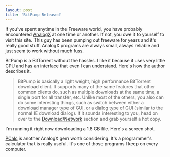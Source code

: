 ```yaml
---
layout: post  
title: 'BitPump Released'
---
```

If you've spent anytime in the Freeware world, you have probably encountered [AnalogX](http://www.AnalogX.com) at one time or another. If not, you owe it to yourself to visit this site. This guy has been pumping out freeware for years and it's really good stuff. AnalogX programs are always small, always reliable and just seem to work without much fuss.

BitPump is a BitTorrent without the hassles. I like it because it uses very little CPU and has an interface that even I can understand. Here's how the author describes it.

> BitPump is basically a light weight, high performance BitTorrent download client. It supports many of the same features that other common clients do, such as multiple downloads at the same time, a single port for all transfer, etc. Unlike most of the others, you also can do some interesting things, such as switch between either a download manager type of GUI, or a dialog type of GUI (similar to the normal IE download dialog). If it sounds interesting to you, head on over to the [Download/Network](http://www.analogx.com/contents/download/network.htm) section and grab yourself a hot copy. 

I'm running it right now downloading a 1.8 GB file. Here's a screen shot.

[PCalc](http://www.analogx.com/contents/download/program/pcalc.htm) is another AnalogX gem worth considering. It's a programmer's calculator that is really useful. It's one of those programs I keep on every computer.

